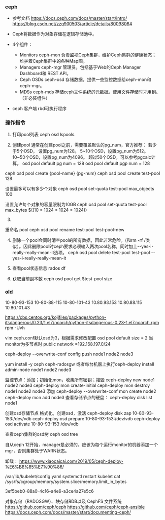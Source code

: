 ### ceph
- 参考文档
https://docs.ceph.com/docs/master/start/intro/
https://blog.csdn.net/zzq900503/article/details/80098084

- Ceph将数据作为对象存储在逻辑存储池中。
- 4个组件：
    - Monitors ceph-mon  负责监视Ceph集群，维护Ceph集群的健康状态；维护着Ceph集群中的各种Map图。
    - Managers ceph-mgr  管理员。包括基于Web的Ceph Manager Dashboard和 REST API。
    - Ceph OSDs ceph-osd 存储数据。提供一些监控数据给ceph-mon和ceph-mgr。
    - MDSs ceph-mds      存储ceph文件系统的元数据。使用文件存储时才用到。（非必装组件）

- ceph 客户端 rbd可执行程序

### 操作指令
1. 打印pool列表
ceph osd lspools

2. 创建pool
通常在创建pool之前，需要覆盖默认的pg_num，官方推荐：
    若少于5个OSD， 设置pg_num为128。
    5~10个OSD，设置pg_num为512。
    10~50个OSD，设置pg_num为4096。
    超过50个OSD，可以参考pgcalc计算。
osd pool default pg num = 128
osd pool default pgp num = 128

ceph osd pool create {pool-name} {pg-num}
ceph osd pool create test-pool 128

设置最多可以有多少个对象
ceph osd pool set-quota test-pool max_objects 100

设置允许每个对象的容量限制为10GB
ceph osd pool set-quota test-pool max_bytes $((10 * 1024 * 1024 * 1024))

3. 
重命名 pool
ceph osd pool rename test-pool test-pool-new

4. 删除一个pool会同时清空pool的所有数据，因此非常危险。(和rm -rf /类似）。因此删除pool时ceph要求必须输入两次pool名称，同时加上--yes-i-really-really-mean-it选项。
ceph osd pool delete test-pool test-pool  --yes-i-really-really-mean-it

5. 查看pool状态信息
rados df

6. 获取当前副本数
ceph osd pool get $test-pool size

### old
10-80-93-153 10-80-88-115 10-80-101-43
10.80.93.153
10.80.88.115
10.80.101.43

https://cbs.centos.org/kojifiles/packages/python-itsdangerous/0.23/1.el7/noarch/python-itsdangerous-0.23-1.el7.noarch.rpm
rpm -Uvh 

vim ceph.conf默认osd为3，根据需求修改配置
osd pool default size = 2
当monitor为多节点时 public network =192.168.197.0/24

ceph-deploy --overwrite-conf config push node1 node2 node3

yum install -y ceph ceph-radosgw
或者每台机器上执行ceph-deploy install admin-node node1 node2 node3

监控节点：添加；初始化mon，收集所有密钥；摧毁
ceph-deploy new node1 node2 node3
ceph-deploy mon create-initial
ceph-deploy mon destroy node1 node2 node3
添加
ceph-deploy --overwrite-conf mon create node2
ceph-deploy mon add node3
查看存储节点的硬盘：
ceph-deploy disk list node1

创建osd存储节点
格式化，创建osd，激活
ceph-deploy disk zap 10-80-93-153:/dev/vdb
ceph-deploy osd prepare 10-80-93-153:/dev/vdb
ceph-deploy osd activate 10-80-93-153:/dev/vdb

查看ceph集群的osd树
ceph osd tree

自从ceph 12开始，manager是必须的。应该为每个运行monitor的机器添加一个mgr，否则集群处于WARN状态。

卸载：
https://www.xiaocaicai.com/2019/05/ceph-deploy-%E6%B8%85%E7%90%86/

/var/lib/kubelet/config.yaml
systemctl restart kubelet
cat /sys/fs/cgroup/memory/system.slice/memory.limit_in_bytes

3ef5beb0-88a0-4c16-a4e9-a3ce4a27e5c6


对象存储（RADOSGW）、块存储RDB以及 CephFS 文件系统
https://github.com/ceph/ceph
https://github.com/ceph/ceph-ansible
https://docs.ceph.com/docs/master/start/documenting-ceph/


